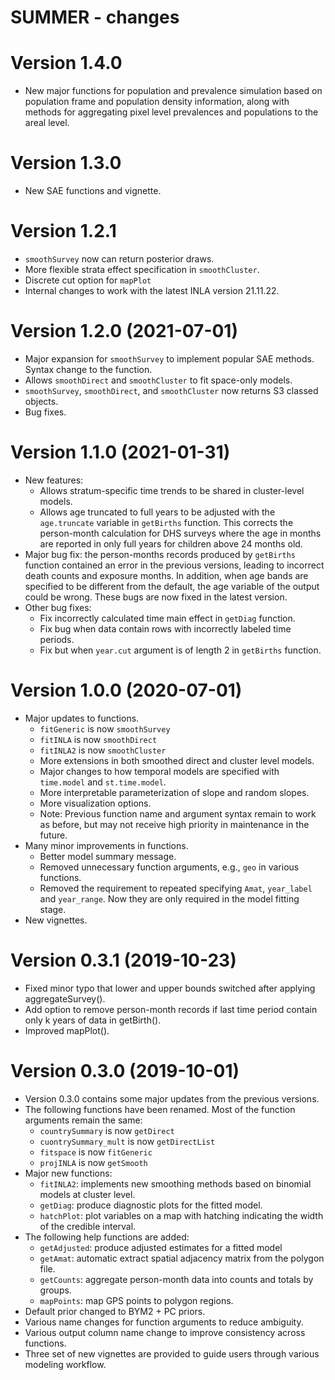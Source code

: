 # SUMMER - changes


Version 1.4.0
==========================
+ New major functions for  population and prevalence simulation based on population frame and population density information, along with methods for aggregating pixel level prevalences and populations to the areal level. 


Version 1.3.0
==========================
+ New SAE functions and vignette.


Version 1.2.1  
==========================
+ `smoothSurvey` now can return posterior draws.
+ More flexible strata effect specification in `smoothCluster`.
+ Discrete cut option for `mapPlot`
+ Internal changes to work with the latest INLA version 21.11.22.
 

Version 1.2.0 (2021-07-01) 
==========================
+ Major expansion for `smoothSurvey` to implement popular SAE methods. Syntax change to the function. 
+ Allows `smoothDirect` and `smoothCluster` to fit space-only models.
+ `smoothSurvey`, `smoothDirect`, and `smoothCluster` now returns S3 classed objects.
+ Bug fixes.

Version 1.1.0 (2021-01-31) 
==========================
+ New features:
    * Allows stratum-specific time trends to be shared in cluster-level models.
    * Allows age truncated to full years to be adjusted with the `age.truncate` variable in ``getBirths`` function. This corrects the person-month calculation for DHS surveys where the age in months are reported in only full years for children above 24 months old.
+ Major bug fix: the person-months records produced by ``getBirths`` function contained an error in the previous versions, leading to incorrect death counts and exposure months. In addition, when age bands are specified to be different from the default, the age variable of the output could be wrong. These bugs are now fixed in the latest version.  
+ Other bug fixes:
    * Fix incorrectly calculated time main effect in ``getDiag`` function.
    * Fix bug when data contain rows with incorrectly labeled time periods.
    * Fix but when `year.cut` argument is of length 2 in ``getBirths`` function.

Version 1.0.0 (2020-07-01) 
==========================
+ Major updates to functions.
    + ``fitGeneric`` is now ``smoothSurvey``
    + ``fitINLA`` is now ``smoothDirect``
    + ``fitINLA2`` is now ``smoothCluster``
    + More extensions in both smoothed direct and cluster level models.
    + Major changes to how temporal models are specified with `time.model` and `st.time.model`.
    + More interpretable parameterization of slope and random slopes.
    + More visualization options.
    + Note: Previous function name and argument syntax remain to work as before, but may not receive high priority in maintenance in the future.  
+ Many minor improvements in functions.
    + Better model summary message.
    + Removed unnecessary function arguments, e.g., ``geo`` in various functions.
    + Removed the requirement to repeated specifying ``Amat``, ``year_label`` and ``year_range``. Now they are only required in the model fitting stage.
+ New vignettes. 

Version 0.3.1 (2019-10-23) 
==========================
+ Fixed minor typo that lower and upper bounds switched after applying aggregateSurvey().
+ Add option to remove person-month records if last time period contain only k years of data in getBirth().
+ Improved mapPlot().

Version 0.3.0 (2019-10-01) 
==========================
+ Version 0.3.0 contains some major updates from the previous versions. 
+ The following functions have been renamed. Most of the function arguments remain the same:
    * ``countrySummary`` is now ``getDirect``
    * ``cuontrySummary_mult`` is now ``getDirectList``
    * ``fitspace`` is now ``fitGeneric``
    * ``projINLA`` is now ``getSmooth``   
+ Major new functions:
    + ``fitINLA2``: implements new smoothing methods based on binomial models at cluster level. 
    + ``getDiag``: produce diagnostic plots for the fitted model.
    + ``hatchPlot``: plot variables on a map with hatching indicating the width of the credible interval.
+ The following help functions are added:
    + ``getAdjusted``: produce adjusted estimates for a fitted model
    + ``getAmat``: automatic extract spatial adjacency matrix from the polygon file.
    + ``getCounts``: aggregate person-month data into counts and totals by groups.
    + ``mapPoints``: map GPS points to polygon regions.    
+ Default prior changed to BYM2 + PC priors.
+ Various name changes for function arguments to reduce ambiguity. 
+ Various output column name change to improve consistency across functions.
+ Three set of new vignettes are provided to guide users through various modeling workflow.